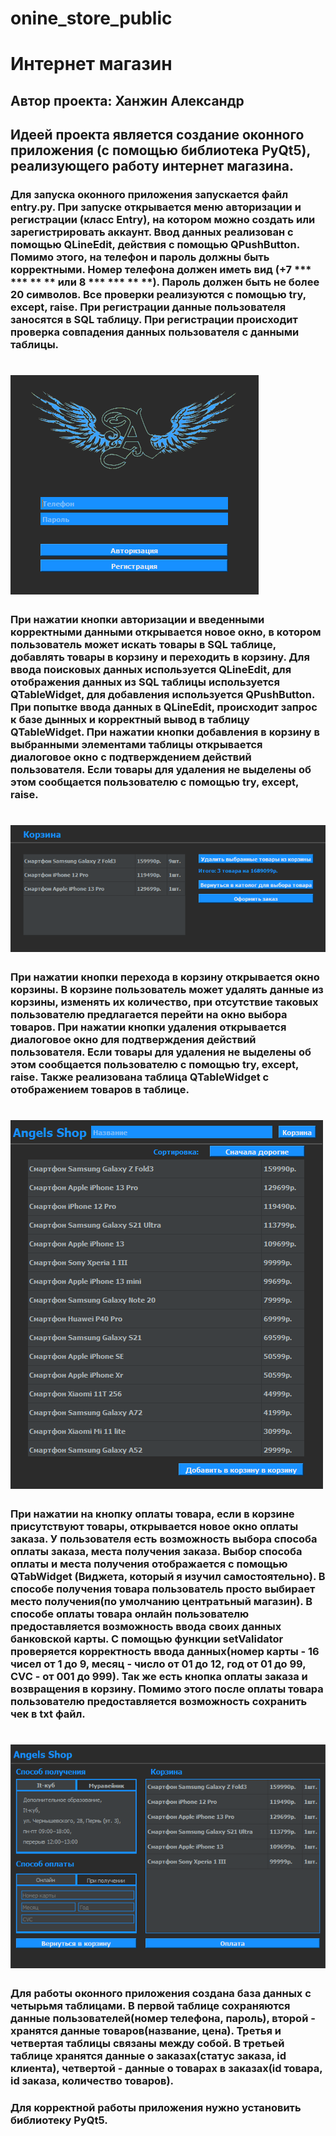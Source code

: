 # onine_store_public
# Интернет магазин
## Автор проекта: Ханжин Александр
## Идеей проекта является создание оконного приложения (с помощью библиотека PyQt5), реализующего работу интернет магазина.
### Для запуска оконного приложения запускается файл entry.py. При запуске открывается меню авторизации и регистрации (класс Entry), на котором можно создать или зарегистрировать аккаунт. Ввод данных реализован с помощью QLineEdit, действия с помощью QPushButton. Помимо этого, на телефон и пароль должны быть корректными. Номер телефона должен иметь вид (+7 *** *** ** ** или 8 *** *** ** **). Пароль должен быть не более 20 символов. Все проверки реализуются с помощью try, except, raise. При регистрации данные пользователя заносятся в SQL таблицу. При регистрации происходит проверка совпадения данных пользователя с данными таблицы.
# ![Image alt](pictures/entry.png)
### При нажатии кнопки авторизации и введенными корректными данными открывается новое окно, в котором пользователь может искать товары в SQL таблице, добавлять товары в корзину и переходить в корзину. Для ввода поисковых данных используется QLineEdit, для отображения данных из SQL таблицы используется QTableWidget, для добавления используется QPushButton. При попытке ввода данных в QLineEdit, происходит запрос к базе дынных и корректный вывод в таблицу QTableWidget. При нажатии кнопки добавления в корзину в выбранными элементами таблицы открывается диалоговое окно с подтверждением действий пользователя. Если товары для удаления не выделены об этом сообщается пользователю с помощью try, except, raise.
# ![Image alt](pictures/basket.png)
### При нажатии кнопки перехода в корзину открывается окно корзины. В корзине пользователь может удалять данные из корзины, изменять их количество, при отсутствие таковых пользователю предлагается перейти на окно выбора товаров. При нажатии кнопки удаления открывается диалоговое окно для подтверждения действий пользователя. Если товары для удаления не выделены об этом сообщается пользователю с помощью try, except, raise. Также реализована таблица QTableWidget с отображением товаров в таблице. 
# ![Image alt](pictures/main.png)
### При нажатии на кнопку оплаты товара, если в корзине присутствуют товары, открывается новое окно оплаты заказа. У пользователя есть возможность выбора способа оплаты заказа, места получения заказа. Выбор способа оплаты и места получения отображается с помощью QTabWidget (Виджета, который я изучил самостоятельно). В способе получения товара пользователь просто выбирает место получения(по умолчанию центратьный магазин). В способе оплаты товара онлайн пользователю предоставляется возможность ввода своих данных банковской карты. С помощью функции setValidator проверяется корректность ввода данных(номер карты - 16 чисел от 1 до 9, месяц - число от 01 до 12, год от 01 до 99, CVC - от 001 до 999). Так же есть кнопка оплаты заказа и возвращения в корзину. Помимо этого после оплаты товара пользователю предоставляется возможность сохранить чек в txt файл.
# ![Image alt](pictures/payment.png)
### Для работы оконного приложения создана база данных с четырьмя таблицами. В первой таблице сохраняются данные пользователей(номер телефона, пароль), второй - хранятся данные товаров(название, цена). Третья и четвертая таблицы связаны между собой. В третьей таблице хранятся данные о заказах(статус заказа, id клиента), четвертой - данные о товарах в заказах(id товара, id заказа, количество товаров).
### Для корректной работы приложения нужно установить библиотеку PyQt5.
